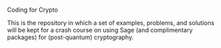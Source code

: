 Coding for Crypto

This is the repository in which a set of examples, problems, and solutions will be kept for a crash course on using Sage (and complimentary packages) for (post-quantum) cryptography.
